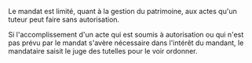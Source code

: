   
 Le mandat est limité, quant à la gestion du patrimoine, aux actes qu'un tuteur peut faire sans autorisation.  

  
 Si l'accomplissement d'un acte qui est soumis à autorisation ou qui n'est pas prévu par le mandat s'avère nécessaire dans l'intérêt du mandant, le mandataire saisit le juge des tutelles pour le voir ordonner.  
